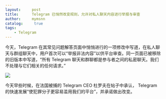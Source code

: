 ```yaml
---
layout:     post
title:      Telegram 已悄然改变规则，允许对私人聊天内容进行举报与审查
author:     mymsnn
catalog: 	 true
tags:
    - Telegram
---
```

今天，Telegram 在其常见问题解答页面中悄悄进行的一项修改中写道，在私人聊天与群组聊天中，用户首次可以“举报非法内容”以供平台审查。同一页面已被移除的旧版本中写道，“所有 Telegram 聊天和群聊都是参与者之间的私密聊天。我们不处理与它们相关的任何请求。”

![](https://pic.superbed.cc/item/66dc4933fcada11d37acfe41.jpg)

今天早些时候，在法国被捕的 Telegram CEO 杜罗夫在帖子中承认， Telegram 的快速发展“使犯罪分子更容易滥用我们的平台”，并承诺做出改变。
